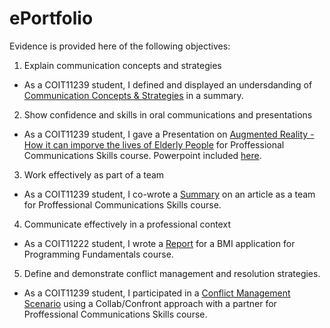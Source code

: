 # ePortfolio
Evidence is provided here of the following objectives:
1. Explain communication concepts and strategies
- As a COIT11239 student, I defined and displayed an undersdanding of [Communication Concepts & Strategies](Communication.docx) in a summary.
2. Show confidence and skills in oral communications and presentations
- As a COIT11239 student, I gave a Presentation on [Augmented Reality - How it can imporve the lives of Elderly People](CompressedPresentation.mp4) for Proffessional Communications Skills course. Powerpoint included [here](Augmented%20Reality.pptx).
3. Work effectively as part of a team
- As a COIT11239 student, I co-wrote a [Summary](MobWriting.docx) on an article as a team for Proffessional Communications Skills course.
4. Communicate effectively in a professional context
- As a COIT11222 student, I wrote a [Report](Report.docx) for a BMI application for Programming Fundamentals course.
5. Define and demonstrate conflict management and resolution strategies.
- As a COIT11239 student, I participated in a [Conflict Management Scenario](ConflictScenario.docx) using a Collab/Confront approach with a partner for Proffessional Communications Skills course.
